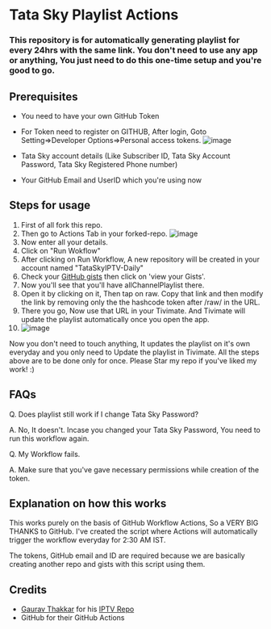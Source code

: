 # Tata Sky Playlist Actions

### This repository is for automatically generating playlist for every 24hrs with the same link. You don't need to use any app or anything, You just need to do this one-time setup and you're good to go.

## Prerequisites

* You need to have your own GitHub Token
* For Token need to register on GITHUB, After login, Goto Setting=>Developer Options=>Personal access tokens.
 ![image](https://i.ibb.co/4mrVJpv/Github-Actions.png)

* Tata Sky account details (Like Subscriber ID, Tata Sky Account Password, Tata Sky Registered Phone number)

* Your GitHub Email and UserID which you're using now

## Steps for usage

1. First of all fork this repo.
2. Then go to Actions Tab in your forked-repo. ![image](https://i.ibb.co/km2D2zJ/Trace-Actions.png)
3. Now enter all your details.
4. Click on "Run Wokflow"
5. After clicking on Run Workflow, A new repository will be created in your account named "TataSkyIPTV-Daily"
6. Check your [GitHub gists](https://gist.github.com/) then click on 'view your Gists'.
7. Now you'll see that you'll have allChannelPlaylist there.
8. Open it by clicking on it, Then tap on raw. Copy that link and then modify the link by removing only the the hashcode token after /raw/ in the URL.
9. There you go, Now use that URL in your Tivimate. And Tivimate will update the playlist automatically once you open the app.
10. ![image](https://user-images.githubusercontent.com/90518979/136909762-9fed542f-21cb-4194-a71f-79e6aa016b01.png)


Now you don't need to touch anything, It updates the playlist on it's own everyday and you only need to Update the playlist in Tivimate.
All the steps above are to be done only for once. Please Star my repo if you've liked my work! :)

## FAQs

Q. Does playlist still work if I change Tata Sky Password?

A. No, It doesn't. Incase you changed your Tata Sky Password, You need to run this workflow again.

Q. My Workflow fails.

A. Make sure that you've gave necessary permissions while creation of the token.

## Explanation on how this works

This works purely on the basis of GitHub Workflow Actions, So a VERY BIG THANKS to GitHub.
I've created the script where Actions will automatically trigger the workflow everyday for 2:30 AM IST.

The tokens, GitHub email and ID are required because we are basically creating another repo and gists with this script using them.

## Credits

* [Gaurav Thakkar](https://github.com/ForceGT) for his [IPTV Repo](https://github.com/ForceGT/Tata-Sky-IPTV)
* GitHub for their GitHub Actions

